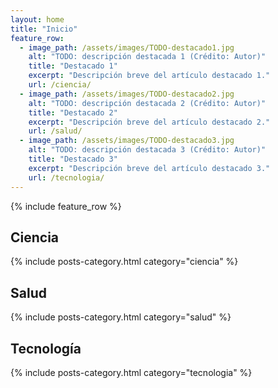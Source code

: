 ```yaml
---
layout: home
title: "Inicio"
feature_row:
  - image_path: /assets/images/TODO-destacado1.jpg
    alt: "TODO: descripción destacada 1 (Crédito: Autor)"
    title: "Destacado 1"
    excerpt: "Descripción breve del artículo destacado 1."
    url: /ciencia/
  - image_path: /assets/images/TODO-destacado2.jpg
    alt: "TODO: descripción destacada 2 (Crédito: Autor)"
    title: "Destacado 2"
    excerpt: "Descripción breve del artículo destacado 2."
    url: /salud/
  - image_path: /assets/images/TODO-destacado3.jpg
    alt: "TODO: descripción destacada 3 (Crédito: Autor)"
    title: "Destacado 3"
    excerpt: "Descripción breve del artículo destacado 3."
    url: /tecnologia/
---
```


{% include feature_row %}

## Ciencia
{% include posts-category.html category="ciencia" %}

## Salud
{% include posts-category.html category="salud" %}

## Tecnología
{% include posts-category.html category="tecnologia" %}

